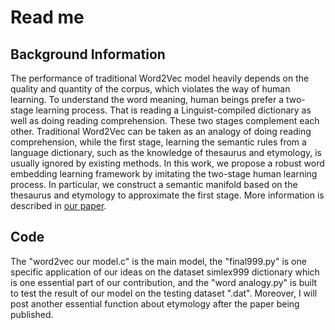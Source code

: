 # Read me
## Background Information
The performance of traditional Word2Vec model heavily depends on the quality and quantity of the corpus, which violates the way of human learning. To understand the word meaning, human beings prefer a two-stage learning process. That is reading a Linguist-compiled dictionary as well as doing reading comprehension. These two stages complement each other. Traditional Word2Vec can be taken as an analogy of doing reading comprehension, while the first stage, learning the semantic rules from a language dictionary, such as the knowledge of thesaurus and etymology, is usually ignored by existing methods. In this work, we propose a robust word embedding learning framework by imitating the two-stage human learning process. In particular, we construct a semantic manifold based on the thesaurus and etymology to approximate the first stage. More information is described in [our paper](http://www.sciencedirect.com/science/article/abs/pii/S0950705119306173).

## Code
The "word2vec our model.c" is the main model, the "final999.py" is one specific application of our ideas on the dataset simlex999 dictionary which is one essential part of our contribution, and the "word analogy.py" is built to test the result of our model on the testing dataset ".dat". Moreover, I will post another essential function about etymology after the paper being published.
